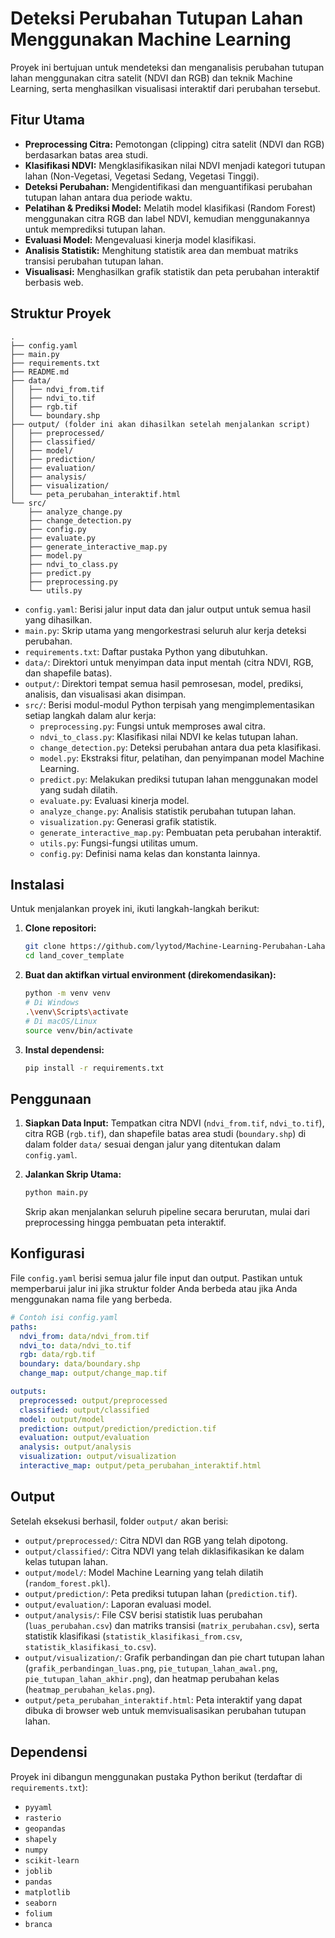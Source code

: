 # Deteksi Perubahan Tutupan Lahan Menggunakan Machine Learning

Proyek ini bertujuan untuk mendeteksi dan menganalisis perubahan tutupan lahan menggunakan citra satelit (NDVI dan RGB) dan teknik Machine Learning, serta menghasilkan visualisasi interaktif dari perubahan tersebut.

## Fitur Utama

*   **Preprocessing Citra:** Pemotongan (clipping) citra satelit (NDVI dan RGB) berdasarkan batas area studi.
*   **Klasifikasi NDVI:** Mengklasifikasikan nilai NDVI menjadi kategori tutupan lahan (Non-Vegetasi, Vegetasi Sedang, Vegetasi Tinggi).
*   **Deteksi Perubahan:** Mengidentifikasi dan menguantifikasi perubahan tutupan lahan antara dua periode waktu.
*   **Pelatihan & Prediksi Model:** Melatih model klasifikasi (Random Forest) menggunakan citra RGB dan label NDVI, kemudian menggunakannya untuk memprediksi tutupan lahan.
*   **Evaluasi Model:** Mengevaluasi kinerja model klasifikasi.
*   **Analisis Statistik:** Menghitung statistik area dan membuat matriks transisi perubahan tutupan lahan.
*   **Visualisasi:** Menghasilkan grafik statistik dan peta perubahan interaktif berbasis web.

## Struktur Proyek

```
.
├── config.yaml
├── main.py
├── requirements.txt
├── README.md
├── data/
│   ├── ndvi_from.tif
│   ├── ndvi_to.tif
│   ├── rgb.tif
│   └── boundary.shp
├── output/ (folder ini akan dihasilkan setelah menjalankan script)
│   ├── preprocessed/
│   ├── classified/
│   ├── model/
│   ├── prediction/
│   ├── evaluation/
│   ├── analysis/
│   ├── visualization/
│   └── peta_perubahan_interaktif.html
└── src/
    ├── analyze_change.py
    ├── change_detection.py
    ├── config.py
    ├── evaluate.py
    ├── generate_interactive_map.py
    ├── model.py
    ├── ndvi_to_class.py
    ├── predict.py
    ├── preprocessing.py
    └── utils.py
```

*   `config.yaml`: Berisi jalur input data dan jalur output untuk semua hasil yang dihasilkan.
*   `main.py`: Skrip utama yang mengorkestrasi seluruh alur kerja deteksi perubahan.
*   `requirements.txt`: Daftar pustaka Python yang dibutuhkan.
*   `data/`: Direktori untuk menyimpan data input mentah (citra NDVI, RGB, dan shapefile batas).
*   `output/`: Direktori tempat semua hasil pemrosesan, model, prediksi, analisis, dan visualisasi akan disimpan.
*   `src/`: Berisi modul-modul Python terpisah yang mengimplementasikan setiap langkah dalam alur kerja:
    *   `preprocessing.py`: Fungsi untuk memproses awal citra.
    *   `ndvi_to_class.py`: Klasifikasi nilai NDVI ke kelas tutupan lahan.
    *   `change_detection.py`: Deteksi perubahan antara dua peta klasifikasi.
    *   `model.py`: Ekstraksi fitur, pelatihan, dan penyimpanan model Machine Learning.
    *   `predict.py`: Melakukan prediksi tutupan lahan menggunakan model yang sudah dilatih.
    *   `evaluate.py`: Evaluasi kinerja model.
    *   `analyze_change.py`: Analisis statistik perubahan tutupan lahan.
    *   `visualization.py`: Generasi grafik statistik.
    *   `generate_interactive_map.py`: Pembuatan peta perubahan interaktif.
    *   `utils.py`: Fungsi-fungsi utilitas umum.
    *   `config.py`: Definisi nama kelas dan konstanta lainnya.

## Instalasi

Untuk menjalankan proyek ini, ikuti langkah-langkah berikut:

1.  **Clone repositori:**
    ```bash
    git clone https://github.com/lyytod/Machine-Learning-Perubahan-Lahan-Random-Forest-.git
    cd land_cover_template
    ```

2.  **Buat dan aktifkan virtual environment (direkomendasikan):**
    ```bash
    python -m venv venv
    # Di Windows
    .\venv\Scripts\activate
    # Di macOS/Linux
    source venv/bin/activate
    ```

3.  **Instal dependensi:**
    ```bash
    pip install -r requirements.txt
    ```

## Penggunaan

1.  **Siapkan Data Input:**
    Tempatkan citra NDVI (`ndvi_from.tif`, `ndvi_to.tif`), citra RGB (`rgb.tif`), dan shapefile batas area studi (`boundary.shp`) di dalam folder `data/` sesuai dengan jalur yang ditentukan dalam `config.yaml`.

2.  **Jalankan Skrip Utama:**
    ```bash
    python main.py
    ```

    Skrip akan menjalankan seluruh pipeline secara berurutan, mulai dari preprocessing hingga pembuatan peta interaktif.

## Konfigurasi

File `config.yaml` berisi semua jalur file input dan output. Pastikan untuk memperbarui jalur ini jika struktur folder Anda berbeda atau jika Anda menggunakan nama file yang berbeda.

```yaml
# Contoh isi config.yaml
paths:
  ndvi_from: data/ndvi_from.tif
  ndvi_to: data/ndvi_to.tif
  rgb: data/rgb.tif
  boundary: data/boundary.shp
  change_map: output/change_map.tif

outputs:
  preprocessed: output/preprocessed
  classified: output/classified
  model: output/model
  prediction: output/prediction/prediction.tif
  evaluation: output/evaluation
  analysis: output/analysis
  visualization: output/visualization
  interactive_map: output/peta_perubahan_interaktif.html
```

## Output

Setelah eksekusi berhasil, folder `output/` akan berisi:

*   `output/preprocessed/`: Citra NDVI dan RGB yang telah dipotong.
*   `output/classified/`: Citra NDVI yang telah diklasifikasikan ke dalam kelas tutupan lahan.
*   `output/model/`: Model Machine Learning yang telah dilatih (`random_forest.pkl`).
*   `output/prediction/`: Peta prediksi tutupan lahan (`prediction.tif`).
*   `output/evaluation/`: Laporan evaluasi model.
*   `output/analysis/`: File CSV berisi statistik luas perubahan (`luas_perubahan.csv`) dan matriks transisi (`matrix_perubahan.csv`), serta statistik klasifikasi (`statistik_klasifikasi_from.csv`, `statistik_klasifikasi_to.csv`).
*   `output/visualization/`: Grafik perbandingan dan pie chart tutupan lahan (`grafik_perbandingan_luas.png`, `pie_tutupan_lahan_awal.png`, `pie_tutupan_lahan_akhir.png`), dan heatmap perubahan kelas (`heatmap_perubahan_kelas.png`).
*   `output/peta_perubahan_interaktif.html`: Peta interaktif yang dapat dibuka di browser web untuk memvisualisasikan perubahan tutupan lahan.

## Dependensi

Proyek ini dibangun menggunakan pustaka Python berikut (terdaftar di `requirements.txt`):

*   `pyyaml`
*   `rasterio`
*   `geopandas`
*   `shapely`
*   `numpy`
*   `scikit-learn`
*   `joblib`
*   `pandas`
*   `matplotlib`
*   `seaborn`
*   `folium`
*   `branca` 